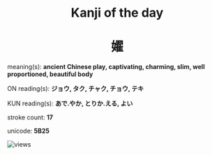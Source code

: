 <h1 align="center">Kanji of the day</h1>
<h1 align="center">嬥</h1>
<p align="left">meaning(s): <b>ancient Chinese play, captivating, charming, slim, well proportioned, beautiful body</b></p>
<p align="left">ON reading(s): <b>ジョウ, タク, チャク, チョウ, テキ</b></p>
<p align="left">KUN reading(s): <b>あで.やか, とりか.える, よい</b></p>
<p align="left">stroke count: <b>17</b></p>
<p align="left">unicode: <b>5B25</b></p>
<p align="left"><img src="https://komarev.com/ghpvc/?username=tristanwagner-kanjioftheday&label=Views&color=0e75b6&style=flat" alt="views"/></p>
